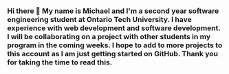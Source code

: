 ### Hi there 👋 My name is Michael and I'm a second year software engineering student at Ontario Tech University. I have experience with web development and software development. I will be collaborating on a project with other students in my program in the coming weeks. I hope to add to more projects to this account as I am just getting started on GitHub. Thank you for taking the time to read this.

<!--
**michaelm6453/michaelm6453** is a ✨ _special_ ✨ repository because its `README.md` (this file) appears on your GitHub profile.

Here are some ideas to get you started:

- 🔭 I’m currently working on ...
- 🌱 I’m currently learning ...
- 👯 I’m looking to collaborate on ...
- 🤔 I’m looking for help with ...
- 💬 Ask me about ...
- 📫 How to reach me: ...
- 😄 Pronouns: ...
- ⚡ Fun fact: ...
-->
